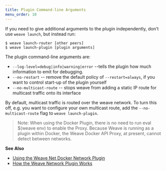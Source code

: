```yaml
---
title: Plugin Command-line Arguments
menu_order: 10
---
```




If you need to give additional arguments to the plugin independently, don't
use `weave launch`, but instead run:

    $ weave launch-router [other peers]
    $ weave launch-plugin [plugin arguments]

The plugin command-line arguments are:

 * `--log-level=debug|info|warning|error` --tells the plugin
   how much information to emit for debugging.
 * `--no-restart` -- remove the default policy of `--restart=always`, if
   you want to control start-up of the plugin yourself
 * `--no-multicast-route` -- stops weave from adding a static IP route for
   multicast traffic onto its interface

By default, multicast traffic is routed over the weave network.
To turn this off, e.g. you want to configure your own multicast
route, add the `--no-multicast-route` flag to `weave launch-plugin`.


>Note: When using the Docker Plugin, there is no need to run eval $(weave env) to enable the Proxy. Because Weave is running as a plugin within Docker, the Weave Docker API Proxy, at present, cannot detect between networks.  

**See Also**

 * [Using the Weave Net Docker Network Plugin](/site/plugin.md)
 * [How the Weave Network Plugin Works](/site/plugin/plugin-how-it-works.md)
